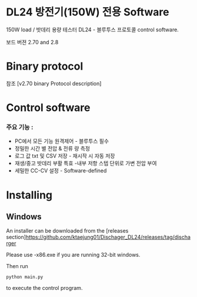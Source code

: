 # DL24 방전기(150W) 전용 Software
150W load / 밧데리 용량 테스터 DL24 - 블루투스 프로토콜 control software.

보드 버젼 2.70 and 2.8

# Binary protocol

참조 [v2.70 binary Protocol description]

# Control software

### 주요 기능 :

- PC에서 모든 기능 원격제어 - 블루투스 필수 
- 정밀한 시간 별 전압 & 전류 량 측정
- 로그 값 txt 및 CSV 저장 - 재시작 시 자동 저장
- 재생/중고 밧데리 부활 특효 -내부 저항 스텝 단위로 가변 전압 부여 
- 세밀한 CC-CV 설정 - Software-defined 

# Installing

## Windows

An installer can be downloaded from the [releases section]https://github.com/ktaejung01/Dischager_DL24/releases/tag/discharger

Please use -x86.exe if you are running 32-bit windows.



Then run
```
python main.py
```
to execute the control program.

